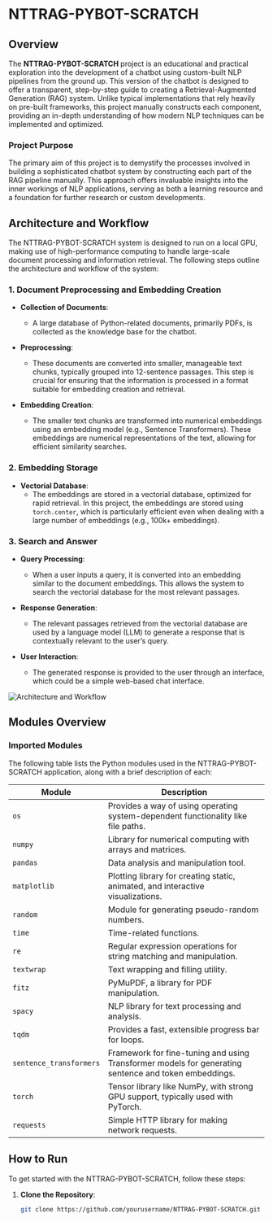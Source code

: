 # NTTRAG-PYBOT-SCRATCH

## Overview

The **NTTRAG-PYBOT-SCRATCH** project is an educational and practical exploration into the development of a chatbot using custom-built NLP pipelines from the ground up. This version of the chatbot is designed to offer a transparent, step-by-step guide to creating a Retrieval-Augmented Generation (RAG) system. Unlike typical implementations that rely heavily on pre-built frameworks, this project manually constructs each component, providing an in-depth understanding of how modern NLP techniques can be implemented and optimized.

### Project Purpose

The primary aim of this project is to demystify the processes involved in building a sophisticated chatbot system by constructing each part of the RAG pipeline manually. This approach offers invaluable insights into the inner workings of NLP applications, serving as both a learning resource and a foundation for further research or custom developments.

## Architecture and Workflow

The NTTRAG-PYBOT-SCRATCH system is designed to run on a local GPU, making use of high-performance computing to handle large-scale document processing and information retrieval. The following steps outline the architecture and workflow of the system:

### 1. Document Preprocessing and Embedding Creation

- **Collection of Documents**: 
  - A large database of Python-related documents, primarily PDFs, is collected as the knowledge base for the chatbot.
  
- **Preprocessing**:
  - These documents are converted into smaller, manageable text chunks, typically grouped into 12-sentence passages. This step is crucial for ensuring that the information is processed in a format suitable for embedding creation and retrieval.

- **Embedding Creation**:
  - The smaller text chunks are transformed into numerical embeddings using an embedding model (e.g., Sentence Transformers). These embeddings are numerical representations of the text, allowing for efficient similarity searches.

### 2. Embedding Storage

- **Vectorial Database**:
  - The embeddings are stored in a vectorial database, optimized for rapid retrieval. In this project, the embeddings are stored using `torch.center`, which is particularly efficient even when dealing with a large number of embeddings (e.g., 100k+ embeddings).

### 3. Search and Answer

- **Query Processing**:
  - When a user inputs a query, it is converted into an embedding similar to the document embeddings. This allows the system to search the vectorial database for the most relevant passages.

- **Response Generation**:
  - The relevant passages retrieved from the vectorial database are used by a language model (LLM) to generate a response that is contextually relevant to the user’s query.

- **User Interaction**:
  - The generated response is provided to the user through an interface, which could be a simple web-based chat interface.

![Architecture and Workflow](workflow.png)

## Modules Overview

### Imported Modules

The following table lists the Python modules used in the NTTRAG-PYBOT-SCRATCH application, along with a brief description of each:

| Module                  | Description                                                                 |
|-------------------------|-----------------------------------------------------------------------------|
| `os`                    | Provides a way of using operating system-dependent functionality like file paths.|
| `numpy`                 | Library for numerical computing with arrays and matrices.                   |
| `pandas`                | Data analysis and manipulation tool.                                        |
| `matplotlib`            | Plotting library for creating static, animated, and interactive visualizations. |
| `random`                | Module for generating pseudo-random numbers.                                |
| `time`                  | Time-related functions.                                                     |
| `re`                    | Regular expression operations for string matching and manipulation.         |
| `textwrap`              | Text wrapping and filling utility.                                          |
| `fitz`                  | PyMuPDF, a library for PDF manipulation.                                    |
| `spacy`                 | NLP library for text processing and analysis.                               |
| `tqdm`                  | Provides a fast, extensible progress bar for loops.                         |
| `sentence_transformers` | Framework for fine-tuning and using Transformer models for generating sentence and token embeddings. |
| `torch`                 | Tensor library like NumPy, with strong GPU support, typically used with PyTorch. |
| `requests`              | Simple HTTP library for making network requests.                            |

## How to Run

To get started with the NTTRAG-PYBOT-SCRATCH, follow these steps:

1. **Clone the Repository**:
   ```bash
   git clone https://github.com/yourusername/NTTRAG-PYBOT-SCRATCH.git
